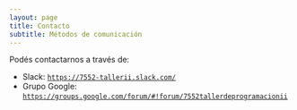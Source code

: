 ```yaml
---
layout: page
title: Contacto
subtitle: Métodos de comunicación
---
```

Pod&eacute;s contactarnos a trav&eacute;s de:

- Slack: [`https://7552-tallerii.slack.com/`](https://7552-tallerii.slack.com/)
- Grupo Google: [`https://groups.google.com/forum/#!forum/7552tallerdeprogramacionii`](https://groups.google.com/forum/#!forum/7552tallerdeprogramacionii)
